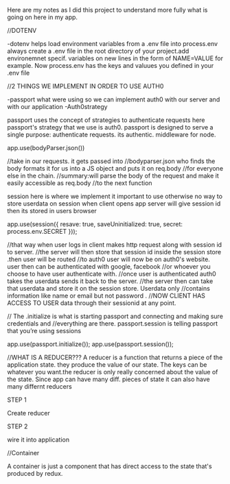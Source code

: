 Here are my notes as I did this project to understand more fully what is going on here in my app.


//DOTENV

-dotenv helps load environment variables from a .env file into process.env
always create a .env file in the root directory of your project.add environemnet specif. variables 
on new lines in the form of NAME=VALUE for example. Now process.env has the keys and valuues you 
defined in your .env file




//2 THINGS WE IMPLEMENT IN ORDER TO USE AUTH0

-passport  what were using so we can implement auth0 with our server and with our application
-Auth0strategy

passport uses the concept of strategies to authenticate requests
here passport's strategy that we use is auth0.
passport is designed to serve a single purpose: authenticate requests.
its authentic. middleware for node.





app.use(bodyParser.json())

//take in our requests. it gets passed into 
//bodyparser.json who finds the body formats it for us into a JS object and puts it on req.body 
//for everyone else in the chain.
//summary:will parse the body of the request and make it easily accessible as req.body 
//to the next function





session here is where we implement it 
important to use otherwise no way to store userdata on session when client opens app server will give session id then its stored in users browser


app.use(session({
    resave: true,
    saveUninitialized: true,
    secret: process.env.SECRET
}));

//that way when user logs in client makes http request along with session id to server. 
//the server will then store that session id inside the session store .then user will be routed
//to auth0 user will now be on auth0's website. user then can be authenticated with google, facebook 
//or whoever you choose to have user authenticate with.
//once user is authenticated auth0 takes the userdata sends it back to the server.
//the server then can take that userdata and store it on the session store. Userdata only 
//contains information like name or email but not password .
//NOW CLIENT HAS ACCESS TO USER data through their sessionid at any point.


// The .initialize is what is starting passport and connecting and making sure credentials and 
//everything are there. passport.session is telling passport that you’re using sessions

app.use(passport.initialize());
app.use(passport.session());




//WHAT IS A REDUCER???
A reducer is a function that returns a piece of the application state. they produce the value of our state. The keys can be whatever you want.the reducer is only really concerned about the value of the state.
Since app can have many diff. pieces of state it can also have many differnt reducers

STEP 1

Create reducer

STEP 2

wire it into application


//Container

A container is just a component that has direct access to the state that's produced by redux.